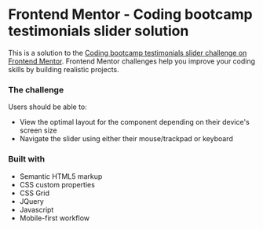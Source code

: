 # Frontend Mentor - Coding bootcamp testimonials slider solution

This is a solution to the [Coding bootcamp testimonials slider challenge on Frontend Mentor](https://www.frontendmentor.io/challenges/coding-bootcamp-testimonials-slider-4FNyLA8JL). Frontend Mentor challenges help you improve your coding skills by building realistic projects. 

### The challenge

Users should be able to:

- View the optimal layout for the component depending on their device's screen size
- Navigate the slider using either their mouse/trackpad or keyboard

### Built with

- Semantic HTML5 markup
- CSS custom properties
- CSS Grid
- JQuery
- Javascript
- Mobile-first workflow
